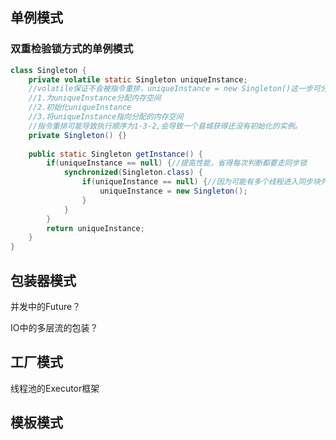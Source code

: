 ## 单例模式

### 双重检验锁方式的单例模式

```java
class Singleton {
  	private volatile static Singleton uniqueInstance;
  	//volatile保证不会被指令重排，uniqueInstance = new Singleton()这一步可分为三小步
  	//1.为uniqueInstance分配内存空间
  	//2.初始化uniqueInstance
  	//3.将uniqueInstance指向分配的内存空间
  	//指令重排可能导致执行顺序为1-3-2,会导致一个县城获得还没有初始化的实例。
  	private Singleton() {}
  
  	public static Singleton getInstance() {
      	if(uniqueInstance == null) {//提高性能，省得每次判断都要走同步锁
          	synchronized(Singleton.class) {
              	if(uniqueInstance == null) {//因为可能有多个线程进入同步块外的if，同步块内还需要再判断一次，以保证单例
                  	uniqueInstance = new Singleton();
                }
            }
        }
      	return uniqueInstance;
    }
}
```







## 包装器模式

并发中的Future？

IO中的多层流的包装？



## 工厂模式

线程池的Executor框架



## 模板模式
